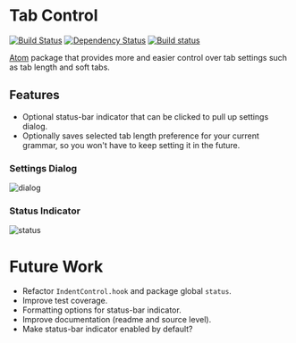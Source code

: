 # Tab Control

[![Build Status](https://travis-ci.org/lexicalunit/tab-control.svg?branch=master)](https://travis-ci.org/lexicalunit/tab-control) [![Dependency Status](https://david-dm.org/lexicalunit/tab-control.svg)](https://david-dm.org/lexicalunit/tab-control) [![Build status](https://ci.appveyor.com/api/projects/status/jkg33s38w93eu9js/branch/master?svg=true)](https://ci.appveyor.com/project/lexicalunit/tab-control/branch/master)

[Atom](https://atom.io/) package that provides more and easier control over tab settings such as tab length and soft tabs.

## Features

- Optional status-bar indicator that can be clicked to pull up settings dialog.
- Optionally saves selected tab length preference for your current grammar, so you won't have to keep setting it in the future.

### Settings Dialog

![dialog](https://cloud.githubusercontent.com/assets/1903876/7872354/04a01ad4-055d-11e5-9005-e6b537ba4b32.png)

### Status Indicator

![status](https://cloud.githubusercontent.com/assets/1903876/7872353/049edd5e-055d-11e5-8713-d6e343f11185.png)

# Future Work

- Refactor `IndentControl.hook` and package global `status`.
- Improve test coverage.
- Formatting options for status-bar indicator.
- Improve documentation (readme and source level).
- Make status-bar indicator enabled by default?
